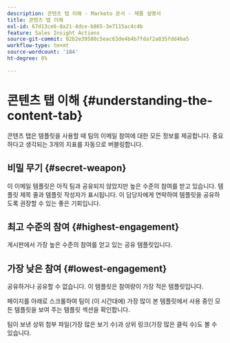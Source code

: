 ```yaml
---
description: 콘텐츠 탭 이해 - Marketo 문서 - 제품 설명서
title: 콘텐츠 탭 이해
exl-id: 67d13ce6-8a21-4dce-b865-3e7115ac4c4b
feature: Sales Insight Actions
source-git-commit: 02b2e39580c5eac63de4b4b7fdaf2a835fdd4ba5
workflow-type: tm+mt
source-wordcount: '184'
ht-degree: 0%

---
```


# 콘텐츠 탭 이해 {#understanding-the-content-tab}

콘텐츠 탭은 템플릿을 사용할 때 팀의 이메일 참여에 대한 모든 정보를 제공합니다. 중요하다고 생각되는 3개의 지표를 자동으로 버블링합니다.

## 비밀 무기 {#secret-weapon}

이 이메일 템플릿은 아직 팀과 공유되지 않았지만 높은 수준의 참여를 받고 있습니다. 템플릿 제목 줄과 템플릿 작성자가 표시됩니다. 이 담당자에게 연락하여 템플릿을 공유하도록 권장할 수 있는 좋은 기회입니다.

## 최고 수준의 참여 {#highest-engagement}

게시판에서 가장 높은 수준의 참여를 얻고 있는 공유 템플릿입니다.

## 가장 낮은 참여 {#lowest-engagement}

공유하거나 공유할 수 없습니다. 이 템플릿은 참여량이 가장 적은 템플릿입니다.

페이지를 아래로 스크롤하여 팀이 (이 시간대에) 가장 많이 본 템플릿에서 사용 중인 모든 템플릿을 보여 주는 템플릿 섹션을 확인합니다.

팀이 보낸 상위 첨부 파일(가장 많은 보기 수)과 상위 링크(가장 많은 클릭 수)도 볼 수 있습니다.
